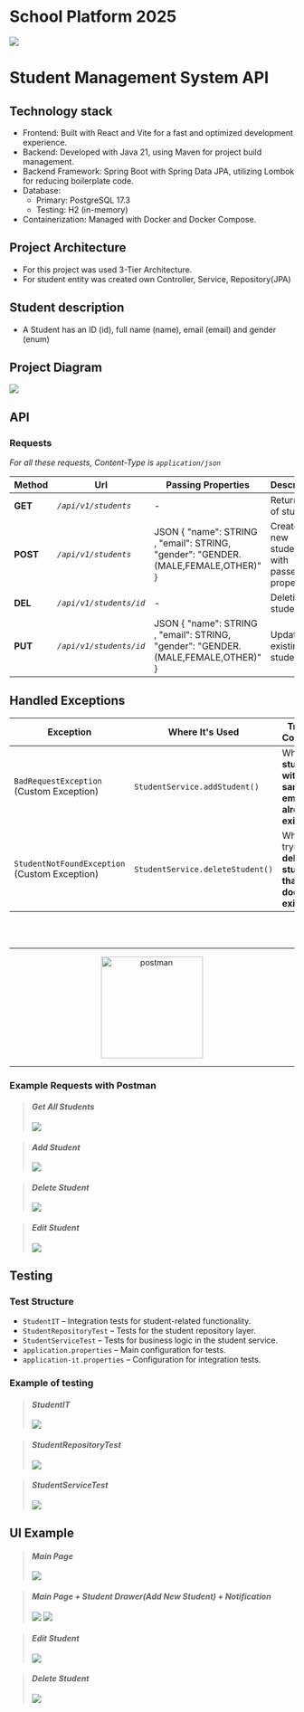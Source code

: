 # School Platform 2025

<img src="./assets/header.png">

# Student Management System API


## Technology stack

- Frontend: Built with React and Vite for a fast and optimized development experience.
- Backend: Developed with Java 21, using Maven for project build management.
- Backend Framework: Spring Boot with Spring Data JPA, utilizing Lombok for reducing boilerplate code.
- Database:
  - Primary: PostgreSQL 17.3
  - Testing: H2 (in-memory)
- Containerization: Managed with Docker and Docker Compose.

## Project Architecture


- For this project was used 3-Tier Architecture.
- For student entity was created own Controller, Service, Repository(JPA)

## Student description


- A Student has an ID (id), full name (name), email (email) and gender (enum)

## Project Diagram

<img src="./assets/projectdiagram.png">

## API

### Requests

*For all these requests, Content-Type is `application/json`*

| Method   | Url                     | Passing Properties                                                                 | Description                                 | Example passing props                                                            |
|----------|-------------------------|------------------------------------------------------------------------------------|---------------------------------------------|----------------------------------------------------------------------------------|
| **GET**  | _`/api/v1/students`_    | -                                                                                  | Return a list of students                   | -                                                                                |
| **POST** | _`/api/v1/students`_    | JSON { "name": STRING ,  "email": STRING, "gender": "GENDER.(MALE,FEMALE,OTHER)" } | Create a new student with passed properties | { "name": "Ozzy Osbourne", "email": "ozzy.osbourne@mail.com", "gender": "MALE" } |
| **DEL**  | _`/api/v1/students/id`_ | -                                                                                  | Deleting a student                          | -                                                                                |
| **PUT**  | _`/api/v1/students/id`_ | JSON { "name": STRING ,  "email": STRING, "gender": "GENDER.(MALE,FEMALE,OTHER)" } | Update an existing student                  | { "name": "Ryan Gosling", "email": "ryan.gosling@mail.com", "gender": "MALE" }   |

## Handled Exceptions

| **Exception**                                      | **Where It's Used**              | **Trigger Condition**                                  | **HTTP Status**     |
|----------------------------------------------------|----------------------------------|--------------------------------------------------------|---------------------|
| `BadRequestException`      <br/>(Custom Exception) | `StudentService.addStudent()`    | When a **student with the same email already exists**  | **400 Bad Request** |
| `StudentNotFoundException` <br/>(Custom Exception) | `StudentService.deleteStudent()` | When trying to **delete a student that doesn't exist** | **404 Not Found**   |

<br><br>
___

<div align="center"><img src="./assets/postman.png"width="180" alt="postman"/></div>

___

### Example Requests with Postman

> #### *Get All Students*
>
> <img src="./assets/getallstudentsrequest.png">

> #### *Add Student*
>
> <img src="./assets/addstudentrequest.png">

> #### *Delete Student*
>
> <img src="./assets/deletestudentrequest.png">

> #### *Edit Student*
>
> <img src="./assets/editstudentrequest.png">

## Testing

### Test Structure

- `StudentIT` – Integration tests for student-related functionality.
- `StudentRepositoryTest` – Tests for the student repository layer.
- `StudentServiceTest` – Tests for business logic in the student service.
- `application.properties` – Main configuration for tests.
- `application-it.properties` – Configuration for integration tests.

### Example of testing
> #### *StudentIT*
>
> <img src="./assets/studentit.png">

> #### *StudentRepositoryTest*
>
> <img src="./assets/studentrepositorytest.png">

> #### *StudentServiceTest*
>
> <img src="./assets/studentservicetest.png">

## UI Example

> #### *Main Page*
>
> <img src="./assets/uiexample1.png">

> #### *Main Page + Student Drawer(Add New Student) + Notification*
><img src="./assets/popnotificationaddingstudent.png">
> <img src="./assets/uiexampleaddingstudent.png">


> #### *Edit Student*
>
> <img src="./assets/uiexampleeditstudent.png">

> #### *Delete Student*
>
> <img src="./assets/deletestudentpopconfirmation.png">